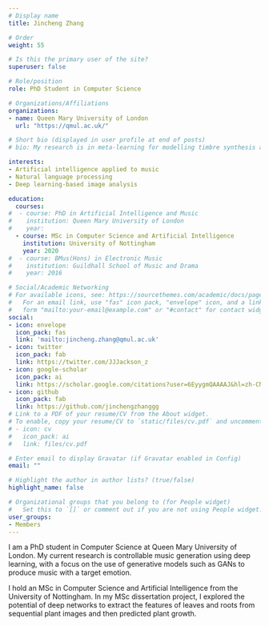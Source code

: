 ```yaml
---
# Display name
title: Jincheng Zhang

# Order
weight: 55

# Is this the primary user of the site?
superuser: false

# Role/position
role: PhD Student in Computer Science

# Organizations/Affiliations
organizations:
- name: Queen Mary University of London
  url: "https://qmul.ac.uk/"

# Short bio (displayed in user profile at end of posts)
# bio: My research is in meta-learning for modelling timbre synthesis and perception

interests:
- Artificial intelligence applied to music
- Natural language processing
- Deep learning-based image analysis

education:
  courses:
#  - course: PhD in Artificial Intelligence and Music
#    institution: Queen Mary University of London
#    year: 
  - course: MSc in Computer Science and Artificial Intelligence
    institution: University of Nottingham
    year: 2020
#  - course: BMus(Hons) in Electronic Music
#    institution: Guildhall School of Music and Drama
#    year: 2016

# Social/Academic Networking
# For available icons, see: https://sourcethemes.com/academic/docs/page-builder/#icons
#   For an email link, use "fas" icon pack, "envelope" icon, and a link in the
#   form "mailto:your-email@example.com" or "#contact" for contact widget.
social:
- icon: envelope
  icon_pack: fas
  link: 'mailto:jincheng.zhang@qmul.ac.uk'
- icon: twitter
  icon_pack: fab
  link: https://twitter.com/JJJackson_z
- icon: google-scholar
  icon_pack: ai
  link: https://scholar.google.com/citations?user=6EyygmQAAAAJ&hl=zh-CN
- icon: github
  icon_pack: fab
  link: https://github.com/jinchengzhanggg
# Link to a PDF of your resume/CV from the About widget.
# To enable, copy your resume/CV to `static/files/cv.pdf` and uncomment the lines below.
# - icon: cv
#   icon_pack: ai
#   link: files/cv.pdf

# Enter email to display Gravatar (if Gravatar enabled in Config)
email: ""

# Highlight the author in author lists? (true/false)
highlight_name: false

# Organizational groups that you belong to (for People widget)
#   Set this to `[]` or comment out if you are not using People widget.
user_groups:
- Members
---
```


I am a PhD student in Computer Science at Queen Mary University of London. My current research is controllable music generation using deep learning, with a focus on the use of generative models such as GANs to produce music with a target emotion. 

I hold an MSc in Computer Science and Artificial Intelligence from the University of Nottingham. In my MSc dissertation project, I explored the potential of deep networks to extract the features of leaves and roots from sequential plant images and then predicted plant growth.
